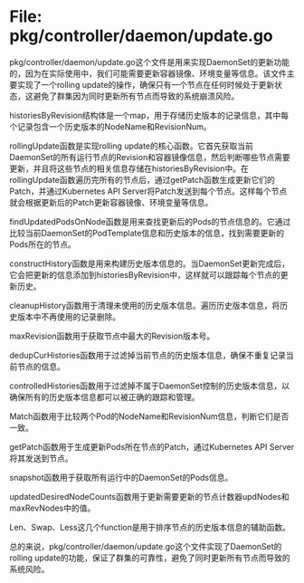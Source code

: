 # File: pkg/controller/daemon/update.go

pkg/controller/daemon/update.go这个文件是用来实现DaemonSet的更新功能的，因为在实际使用中，我们可能需要更新容器镜像、环境变量等信息。该文件主要实现了一个rolling update的操作，确保只有一个节点在任何时候处于更新状态，这避免了群集因为同时更新所有节点而导致的系统崩溃风险。

historiesByRevision结构体是一个map，用于存储历史版本的记录信息，其中每个记录包含一个历史版本的NodeName和RevisionNum。

rollingUpdate函数是实现rolling update的核心函数。它首先获取当前DaemonSet的所有运行节点的Revision和容器镜像信息，然后判断哪些节点需要更新，并且将这些节点的相关信息存储在historiesByRevision中。在rollingUpdate函数遍历完所有的节点后，通过getPatch函数生成更新它们的Patch，并通过Kubernetes API Server将Patch发送到每个节点。这样每个节点就会根据更新后的Patch更新容器镜像、环境变量等信息。

findUpdatedPodsOnNode函数是用来查找更新后的Pods的节点信息的。它通过比较当前DaemonSet的PodTemplate信息和历史版本的信息，找到需要更新的Pods所在的节点。

constructHistory函数是用来构建历史版本信息的。当DaemonSet更新完成后，它会把更新的信息添加到historiesByRevision中，这样就可以跟踪每个节点的更新历史。

cleanupHistory函数用于清理未使用的历史版本信息。遍历历史版本信息，将历史版本中不再使用的记录删除。

maxRevision函数用于获取节点中最大的Revision版本号。

dedupCurHistories函数用于过滤掉当前节点的历史版本信息，确保不重复记录当前节点的信息。

controlledHistories函数用于过滤掉不属于DaemonSet控制的历史版本信息，以确保所有的历史版本信息都可以被正确的跟踪和管理。

Match函数用于比较两个Pod的NodeName和RevisionNum信息，判断它们是否一致。

getPatch函数用于生成更新Pods所在节点的Patch，通过Kubernetes API Server将其发送到节点。

snapshot函数用于获取所有运行中的DaemonSet的Pods信息。

updatedDesiredNodeCounts函数用于更新需要更新的节点计数器updNodes和maxRevNodes中的值。

Len、Swap、Less这几个function是用于排序节点的历史版本信息的辅助函数。

总的来说，pkg/controller/daemon/update.go这个文件实现了DaemonSet的rolling update的功能，保证了群集的可靠性，避免了同时更新所有节点而导致的系统风险。

